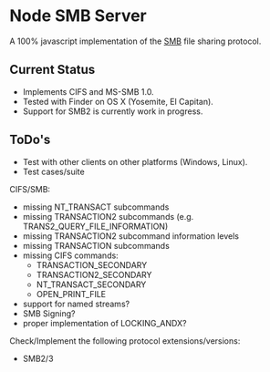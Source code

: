 # Node SMB Server

A 100% javascript implementation of the [SMB][] file sharing protocol.

## Current Status

* Implements CIFS and MS-SMB 1.0. 
* Tested with Finder on OS X (Yosemite, El Capitan).
* Support for SMB2 is currently work in progress. 

## ToDo's

* Test with other clients on other platforms (Windows, Linux).
* Test cases/suite

CIFS/SMB:

* missing NT_TRANSACT subcommands
* missing TRANSACTION2 subcommands (e.g. TRANS2_QUERY_FILE_INFORMATION)
* missing TRANSACTION2 subcommand information levels
* missing TRANSACTION subcommands
* missing CIFS commands:
  * TRANSACTION_SECONDARY
  * TRANSACTION2_SECONDARY
  * NT_TRANSACT_SECONDARY
  * OPEN_PRINT_FILE
* support for named streams?
* SMB Signing?
* proper implementation of LOCKING_ANDX?

Check/Implement the following protocol extensions/versions:

* SMB2/3

[SMB]: http://en.wikipedia.org/wiki/Server_Message_Block